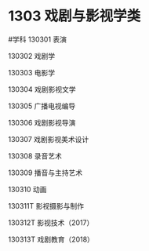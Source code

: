 # 1303 戏剧与影视学类
#学科
130301 表演

130302 戏剧学

130303 电影学

130304 戏剧影视文学

130305 广播电视编导

130306 戏剧影视导演

130307 戏剧影视美术设计

130308 录音艺术

130309 播音与主持艺术

130310 动画

130311T 影视摄影与制作

130312T 影视技术（2017）

130313T 戏剧教育（2018）
